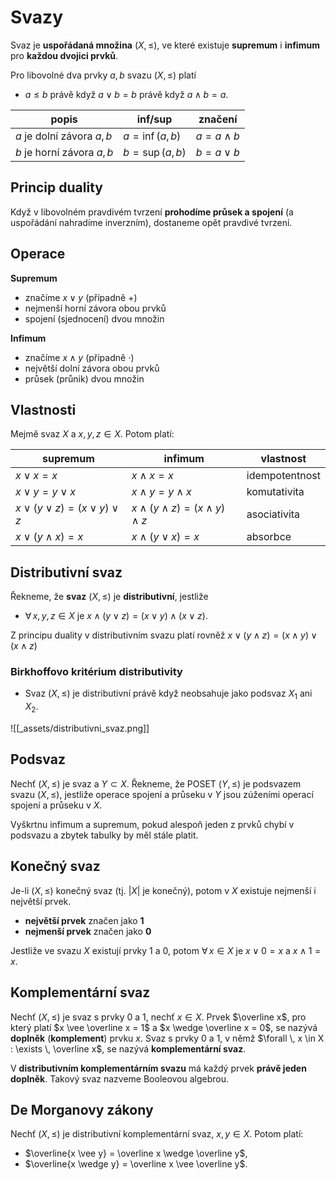 # Svazy

Svaz je **uspořádaná množina** $(X, \leq)$, ve které existuje **supremum** i **infimum** pro **každou dvojici prvků**.

Pro libovolné dva prvky $a, b$ svazu $(X, \leq)$ platí
- $a \leq b$ právě když $a \vee b = b$ právě když $a \wedge b = a$.

| popis                      | inf/sup          | značení          |
| -------------------------- | ---------------- | ---------------- |
| $a$ je dolní závora $a, b$ | $a = \inf(a, b)$ | $a = a \wedge b$ |
| $b$ je horní závora $a, b$ | $b = \sup(a, b)$ | $b = a \vee b$   |

## Princip duality

Když v libovolném pravdivém tvrzení **prohodíme průsek a spojení** (a uspořádání nahradíme inverzním), dostaneme opět pravdivé tvrzení.

## Operace

**Supremum**
- značíme $x \vee y$ (případně $+$)
- nejmenší horní závora obou prvků
- spojení (sjednocení) dvou množin

**Infimum**
- značíme $x \wedge y$ (případně $\cdot$)
- největší dolní závora obou prvků
- průsek (průnik) dvou množin

## Vlastnosti

Mejmě svaz $X$ a $x, y, z \in X$. Potom platí:

| supremum                                | infimum                                         | vlastnost      |
| --------------------------------------- | ----------------------------------------------- | -------------- |
| $x \vee x = x$                          | $x \wedge x = x$                                | idempotentnost |
| $x \vee y = y \vee x$                   | $x \wedge y = y \wedge x$                       | komutativita   |
| $x \vee (y \vee z) = (x \vee y) \vee z$ | $x \wedge (y \wedge z) = (x \wedge y) \wedge z$ | asociativita   |
| $x \vee (y \wedge x) = x$               | $x \wedge (y \vee x) = x$                       | absorbce       | 

## Distributivní svaz

Řekneme, že **svaz** $(X, \leq)$ je **distributivní**, jestliže
- $\forall \, x, y, z \in X$ je $x \wedge (y \vee z) = (x \vee y) \wedge (x \vee z)$.

Z principu duality v distributivním svazu platí rovněž $x \vee (y \wedge z) = (x \wedge y) \vee (x \wedge z)$

### Birkhoffovo kritérium distributivity

- Svaz $(X, \leq)$ je distributivní právě když neobsahuje jako podsvaz $X_{1}$ ani $X_{2}$.

![[_assets/distributivni_svaz.png]]

## Podsvaz

Nechť $(X, \leq)$ je svaz a $Y \subset X$. Řekneme, že POSET $(Y, \leq)$ je podsvazem svazu $(X, \leq)$, jestliže operace spojení a průseku v $Y$ jsou zúženími operací spojení a průseku v $X$.

Vyškrtnu infimum a supremum, pokud alespoň jeden z prvků chybí v podsvazu a zbytek tabulky by měl stále platit.

## Konečný svaz

Je-li $(X, \leq)$ konečný svaz (tj. $|X|$ je konečný), potom v $X$ existuje nejmenší i největší prvek.
- **největší prvek** značen jako **1**
- **nejmenší prvek** značen jako **0**

Jestliže ve svazu $X$ existují prvky 1 a 0, potom $\forall \, x \in X$ je $x \vee 0 = x$ a $x \wedge 1 = x$.

## Komplementární svaz

Nechť $(X, \leq)$ je svaz s prvky 0 a 1, nechť $x \in X$. Prvek $\overline x$, pro který platí $x \vee \overline x = 1$ a $x \wedge \overline x = 0$, se nazývá **doplněk** (**komplement**) prvku $x$. Svaz s prvky 0 a 1, v němž $\forall \, x \in X : \exists \, \overline x$, se nazývá **komplementární svaz**.

V **distributivním komplementárním svazu** má každý prvek **právě jeden doplněk**. Takový svaz nazveme Booleovou algebrou.

## De Morganovy zákony

Nechť $(X, \leq)$ je distributivní komplementární svaz, $x, y \in X$. Potom platí:
- $\overline{x \vee y} = \overline x \wedge \overline y$,
- $\overline{x \wedge y} = \overline x \vee \overline y$.